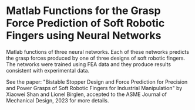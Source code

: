 # Matlab Functions for the Grasp Force Prediction of Soft Robotic Fingers using Neural Networks

Matlab functions of three neural networks. Each of these networks predicts the grasp forces produced by one of three designs of soft robotic fingers. The networks were trained using FEA data and they produce results consistent with experimental data.


See the paper:
"Bistable Stopper Design and Force Prediction for Precision and Power Grasps of Soft Robotic Fingers for Industrial Manipulation" by Xiaowei Shan and Lionel Birglen, accepted to the ASME Journal of Mechanical Design, 2023
for more details.
